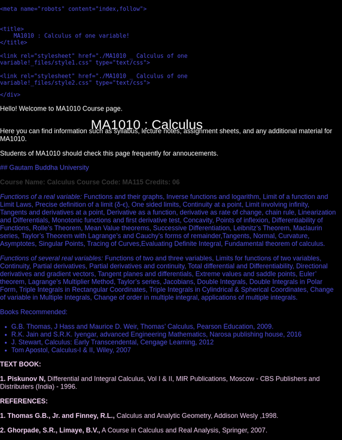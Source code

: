 
<!DOCTYPE html PUBLIC "-//W3C//DTD XHTML 1.0 Transitional//EN" "http://www.w3.org/TR/xhtml1/DTD/xhtml1-transitional.dtd">
<!-- saved from url=(0036)/MA115/ -->
<html xmlns="http://www.w3.org/1999/xhtml" xml:lang="en" lang="en"><head><meta http-equiv="Content-Type" content="text/html; charset=UTF-8">
	 
	<meta name="robots" content="index,follow"> 


	<title>
		MA1010 : Calculus of one variable! 
	</title>

	<link rel="stylesheet" href="./MA1010 _ Calculus of one variable!_files/style1.css" type="text/css">

	<link rel="stylesheet" href="./MA1010 _ Calculus of one variable!_files/style2.css" type="text/css">

</head>

<body>

<!-- sidebar -->
<div id="page_contain">
<div id="dochead">
	<h1 id="header_pagetitle"><a href="/">MA1010 : Calculus </a></h1>

	</div>
<div id="middle">


<font color="#fff">Hello! Welcome to MA1010 Course page. <p><br>
Here you can find information such as
syllabus, lecture notes, assignment sheets, and any additional material for MA1010. 
</p></font><p><font color="#fff">
Students of MA1010 should check this page frequently for annoucements.
</font>
</p>
<p>
## Gautam Buddha University


#### Course Name: Calculus                 Course Code: MA115							Credits: 06

*Functions of a real variable:* Functions and their graphs, Inverse functions and logarithm, Limit of a function and Limit Laws, Precise definition of a limit (δ-ϵ), One sided limits, Continuity at a point, Limit involving infinity, Tangents and derivatives at a point, Derivative as a function, derivative as rate of change, chain rule, Linearization and Differentials, Monotonic functions and first derivative test, Concavity, Points of inflexion, Differentiability of Functions, Rolle’s Theorem, Mean Value theorems, Successive Differentiation, Leibnitz’s Theorem, Maclaurin series, Taylor’s Theorem with Lagrange’s and Cauchy’s forms of remainder,Tangents, Normal, Curvature, Asymptotes, Singular Points, Tracing of Curves,Evaluating Definite Integral, Fundamental theorem of calculus.

*Functions of several real variables:* Functions of two and three variables, Limits for functions of two variables, Continuity, Partial derivatives, Partial derivatives and continuity, Total differential and Differentiability, Directional derivatives and gradient vectors, Tangent planes and differentials, Extreme values and saddle points, Euler’ theorem, Lagrange’s Multiplier Method, Taylor’s series, Jacobians, Double Integrals,  Double Integrals in Polar Form, Triple Integrals in Rectangular Coordinates, Triple Integrals in Cylindrical & Spherical Coordinates, Change of variable in  Multiple Integrals, Change of order in  multiple integral, applications of multiple integrals.

Books Recommended:
- G.B. Thomas, J Hass and Maurice D. Weir, Thomas’ Calculus, Pearson Education, 2009.
- R.K. Jain and S.R.K. Iyengar, advanced Engineering Mathematics, Narosa publishing house, 2016
- J. Stewart, Calculus: Early Transcendental, Cengage Learning, 2012
- Tom Apostol, Calculus-I & II, Wiley, 2007



</p>
<p><font color="#ece"><b>TEXT BOOK:</b></font></p>
<p><font color="#ece"><b>1. Piskunov N,</b> Differential and Integral Calculus, Vol I &amp; II, MIR Publications, Moscow - CBS Publishers and Distributers (India) - 1996.</font></p>
<p><b><font color="#ece">REFERENCES:</font></b></p>
<p><span style="COLOR:#ece"><font color="#ece"><b>1. Thomas G.B., Jr. and Finney, R.L.,</b> Calculus and Analytic Geometry, Addison Wesly ,1998.</font></span></p>
<p><span style="COLOR:#ece"><font color="#ece"><b>2. Ghorpade, S.R., Limaye, B.V.,</b> A Course in Calculus and Real Analysis, Springer, 2007.</font></span></p>


<style type="text/css">
html{
	background:#000 repeat-x;
	 color:#4d4ddb;
	font-size:1.2em;
}

body{
	font-size:0.93em;
	margin:0;
	padding:0;
	background:repeat-y top center;
	font-family: Lucida Grande, Lucida Sans Unicode, Lucida Sans, Geneva, Arial, Helvetica, Tahoma, sans-serif;
}

#page_contain {
	margin:auto;
	width:900px;
	background: repeat-y #000;
	color: #fff
	position:relative;
	margin-bottom:15px;
}


#page_contain_nosidebar {
	margin:auto;
	width:900;
	background-color: white;
	position:relative;
	margin-bottom:15px;
}


#page_contain_nosidebar #middle,
#page_contain_nosidebar #middle-no-menu
{
	width:900px;
}
/*** For hiding the text alternative for text graphics #000066 ***/

.accessible-text {
  position: absolute;
  left: -3000px;
}
  


/* Additional Classes */
.hide{
	display: none;
}

a {
	color:#007C07;
    border-bottom: dotted 1px #000066;
    text-decoration: none;
}

a:hover {
    color:#e51;
	border-bottom:dotted 1px #000066;
	    text-decoration: none;


}

blockquote p {
	padding:15px;
}
*/
p {
	padding:0;
	margin:0px 0px 1em 0px;
}

strong {
	font-weight:bold;
}

em {
	font-style:italic;
}


/* Header */
#dochead {
	background:url("iitm_dept_logo_banner.jpg") no-repeat;
	width:1000x; /* Change here*/
	height:120px;  /*Change here*/
	position:relative;
}

#dochead #mark a {
	border:none;
	background:url("../../images/style/mark.gif");
	display:-moz-inline-box;
	display:inline-block;
	width:190px;
	height:58px;
	margin:25px 0 0 25px;
}

#dochead #mark a img {
	display:none;
	margin:0px;
}



.main {
	margin: 0 10px 0 10px;
}

#header_pagetitle {
	position:absolute;
	bottom:10px;
	margin:0;
	padding:0px;
	left:243px;
	font-size:2em;
	width:474px;
	font-weight:normal;
}

#header_pagetitle a { color: #fff; border: none; }

a:hover #header_pagetitle {
	color: #c8c8c8;
}


#middle .main h1,
#middle-no-menu .main h1
 {
	font-size:1.5em;
	color:#000066;
	margin:10px 0px 10px 0px;
	padding:0px;
	border-bottom:solid 1px #999;
	font-weight:normal;
}

#middle .main h2,
#middle-no-menu .main h2
{
	font-size:1.1em;
	color:#333;
	font-weight:bold;
}

#middle .main h3,
#middle-no-menu .main h3
{
	font-size:1.5em;
	color:#123;
	font-weight:bold;
}

#frontpage_image {
	border: none;
	margin: 0;
	padding: 0;
	float: left;
}


h4 {
	color:#333;
	margin: 0 0 1em 0;
}
</script>
</style></div></div></div></div></div></body></html>
